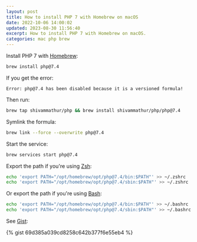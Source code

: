 ```yaml
---
layout: post
title: How to install PHP 7 with Homebrew on macOS
date: 2022-10-06 14:00:02
updated: 2023-08-30 11:56:40
excerpt: How to install PHP 7 with Homebrew on macOS.
categories: mac php brew
---
```


Install PHP 7 with [Homebrew](https://brew.sh/):

```sh
brew install php@7.4
```

If you get the error:

```
Error: php@7.4 has been disabled because it is a versioned formula!
```

Then run:

```sh
brew tap shivammathur/php && brew install shivammathur/php/php@7.4
```

Symlink the formula:

```sh
brew link --force --overwrite php@7.4
```

Start the service:

```sh
brew services start php@7.4
```

Export the path if you're using [Zsh](https://wikipedia.org/wiki/Z_shell):

```bash
echo 'export PATH="/opt/homebrew/opt/php@7.4/bin:$PATH"' >> ~/.zshrc
echo 'export PATH="/opt/homebrew/opt/php@7.4/sbin:$PATH"' >> ~/.zshrc
```

Or export the path if you're using [Bash](<https://wikipedia.org/wiki/Bash_(Unix_shell)>):

```bash
echo 'export PATH="/opt/homebrew/opt/php@7.4/bin:$PATH"' >> ~/.bashrc
echo 'export PATH="/opt/homebrew/opt/php@7.4/sbin:$PATH"' >> ~/.bashrc
```

See [Gist](https://gist.github.com/remarkablemark/69d385a039cd8258c642b377f6e55eb4):

{% gist 69d385a039cd8258c642b377f6e55eb4 %}
